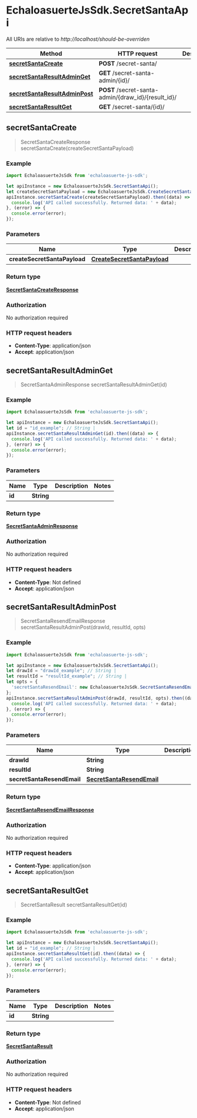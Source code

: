 # EchaloasuerteJsSdk.SecretSantaApi

All URIs are relative to *http://localhost/should-be-overriden*

Method | HTTP request | Description
------------- | ------------- | -------------
[**secretSantaCreate**](SecretSantaApi.md#secretSantaCreate) | **POST** /secret-santa/ | 
[**secretSantaResultAdminGet**](SecretSantaApi.md#secretSantaResultAdminGet) | **GET** /secret-santa-admin/{id}/ | 
[**secretSantaResultAdminPost**](SecretSantaApi.md#secretSantaResultAdminPost) | **POST** /secret-santa-admin/{draw_id}/{result_id}/ | 
[**secretSantaResultGet**](SecretSantaApi.md#secretSantaResultGet) | **GET** /secret-santa/{id}/ | 



## secretSantaCreate

> SecretSantaCreateResponse secretSantaCreate(createSecretSantaPayload)



### Example

```javascript
import EchaloasuerteJsSdk from 'echaloasuerte-js-sdk';

let apiInstance = new EchaloasuerteJsSdk.SecretSantaApi();
let createSecretSantaPayload = new EchaloasuerteJsSdk.CreateSecretSantaPayload(); // CreateSecretSantaPayload | 
apiInstance.secretSantaCreate(createSecretSantaPayload).then((data) => {
  console.log('API called successfully. Returned data: ' + data);
}, (error) => {
  console.error(error);
});

```

### Parameters


Name | Type | Description  | Notes
------------- | ------------- | ------------- | -------------
 **createSecretSantaPayload** | [**CreateSecretSantaPayload**](CreateSecretSantaPayload.md)|  | 

### Return type

[**SecretSantaCreateResponse**](SecretSantaCreateResponse.md)

### Authorization

No authorization required

### HTTP request headers

- **Content-Type**: application/json
- **Accept**: application/json


## secretSantaResultAdminGet

> SecretSantaAdminResponse secretSantaResultAdminGet(id)



### Example

```javascript
import EchaloasuerteJsSdk from 'echaloasuerte-js-sdk';

let apiInstance = new EchaloasuerteJsSdk.SecretSantaApi();
let id = "id_example"; // String | 
apiInstance.secretSantaResultAdminGet(id).then((data) => {
  console.log('API called successfully. Returned data: ' + data);
}, (error) => {
  console.error(error);
});

```

### Parameters


Name | Type | Description  | Notes
------------- | ------------- | ------------- | -------------
 **id** | **String**|  | 

### Return type

[**SecretSantaAdminResponse**](SecretSantaAdminResponse.md)

### Authorization

No authorization required

### HTTP request headers

- **Content-Type**: Not defined
- **Accept**: application/json


## secretSantaResultAdminPost

> SecretSantaResendEmailResponse secretSantaResultAdminPost(drawId, resultId, opts)



### Example

```javascript
import EchaloasuerteJsSdk from 'echaloasuerte-js-sdk';

let apiInstance = new EchaloasuerteJsSdk.SecretSantaApi();
let drawId = "drawId_example"; // String | 
let resultId = "resultId_example"; // String | 
let opts = {
  'secretSantaResendEmail': new EchaloasuerteJsSdk.SecretSantaResendEmail() // SecretSantaResendEmail | 
};
apiInstance.secretSantaResultAdminPost(drawId, resultId, opts).then((data) => {
  console.log('API called successfully. Returned data: ' + data);
}, (error) => {
  console.error(error);
});

```

### Parameters


Name | Type | Description  | Notes
------------- | ------------- | ------------- | -------------
 **drawId** | **String**|  | 
 **resultId** | **String**|  | 
 **secretSantaResendEmail** | [**SecretSantaResendEmail**](SecretSantaResendEmail.md)|  | [optional] 

### Return type

[**SecretSantaResendEmailResponse**](SecretSantaResendEmailResponse.md)

### Authorization

No authorization required

### HTTP request headers

- **Content-Type**: application/json
- **Accept**: application/json


## secretSantaResultGet

> SecretSantaResult secretSantaResultGet(id)



### Example

```javascript
import EchaloasuerteJsSdk from 'echaloasuerte-js-sdk';

let apiInstance = new EchaloasuerteJsSdk.SecretSantaApi();
let id = "id_example"; // String | 
apiInstance.secretSantaResultGet(id).then((data) => {
  console.log('API called successfully. Returned data: ' + data);
}, (error) => {
  console.error(error);
});

```

### Parameters


Name | Type | Description  | Notes
------------- | ------------- | ------------- | -------------
 **id** | **String**|  | 

### Return type

[**SecretSantaResult**](SecretSantaResult.md)

### Authorization

No authorization required

### HTTP request headers

- **Content-Type**: Not defined
- **Accept**: application/json

